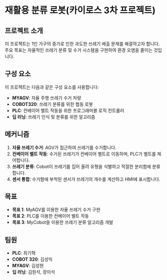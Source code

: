 # 재활용 분류 로봇(카이로스 3차 프로젝트)


## 프로젝트 소개

이 프로젝트는 1인 가구의 증가로 인한 과도한 쓰레기 배출 문제를 해결하고자 합니다. 주요 목표는 자율적인 쓰레기 분류 및 수거 시스템을 구현하여 환경 오염을 줄이는 것입니다.

## 구성 요소

이 프로젝트는 다음과 같은 구성 요소를 사용합니다:
- **MYAGV**: 자율 주행 쓰레기 수거 차량
- **COBOT320**: 쓰레기 분류를 위한 협동 로봇
- **PLC**: 컨베이어 벨트 작동을 위한 프로그래머블 로직 컨트롤러
- **딥 러닝**: 쓰레기 인식 및 분류를 위한 알고리즘

## 메커니즘

1. **자율 쓰레기 수거**: AGV가 접근하여 쓰레기를 수거합니다.
2. **컨베이어 벨트 작동**: 수거된 쓰레기가 컨베이어 벨트로 이동하며, PLC가 벨트를 제어합니다.
3. **쓰레기 분류**: Cobot이 쓰레기를 집어 올려 유형을 식별하고 적절한 분리함에 분류합니다.
4. **센서 통합**: 수거함에 부착된 센서가 쓰레기의 개수를 계산하고 HMI에 표시합니다.

## 목표

- **목표 1**: MyAGV를 이용한 자율 쓰레기 수거 구현
- **목표 2**: PLC를 이용한 컨베이어 벨트 작동
- **목표 3**: MyCobot을 이용한 쓰레기 분류 알고리즘 개발

## 팀원

- **PLC**: 최기혁
- **COBOT 320**: 김성익
- **MYAGV**: 김성현
- **딥 러닝**: 김원석, 장이석


